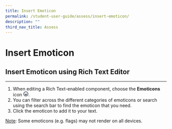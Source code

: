 ```yaml
---
title: Insert Emoticon
permalink: /student-user-guide/assess/insert-emoticon/
description: ""
third_nav_title: Assess
---
```

<h1 id="insert-emoticon">Insert Emoticon</h1>
<h2 id="-insert-emoticon-using-rich-text-editor-">Insert Emoticon using Rich Text Editor</h2>
<hr>
<ol>
<li>When editing a Rich Text-enabled component, choose the <strong>Emoticons</strong> icon <img style="width:1rem; display: inline;" src="/images/Icons/Emoticons.svg">.</li>
<li>You can filter across the different categories of emoticons or search using the search bar to find the emoticon that you need.</li>
<li>Click the emoticon to add it to your text.</li>
</ol>
<p><u>Note</u>: Some emoticons (e.g. flags) may not render on all devices.</p>